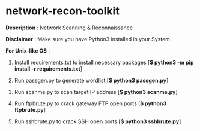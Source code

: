 # network-recon-toolkit

**Description** : Network Scanning & Reconnaissance

**Disclaimer** : Make sure you have Python3 installed in your System

**For Unix-like OS** :

1. Install requirements.txt to install necessary packages [**$ python3 -m pip install -r requirements.txt**]  

2. Run passgen.py to generate wordlist [**$ python3 passgen.py**]

3. Run scanme.py to scan target IP address [**$ python3 scanme.py**]

4. Run ftpbrute.py to crack gateway FTP open ports [**$ python3 ftpbrute.py**]

5. Run sshbrute.py to crack SSH open ports [**$ python3 sshbrute.py**]
 

